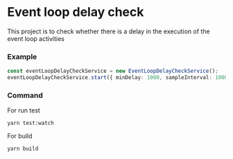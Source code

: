 # Event loop delay check

This project is to check whether there is a delay in the execution of the event loop activities

### Example
```typescript
const eventLoopDelayCheckService = new EventLoopDelayCheckService();
eventLoopDelayCheckService.start({ minDelay: 1000, sampleInterval: 1000 });
```


### Command

For run test
```
yarn test:watch
```

For build
```
yarn build
```